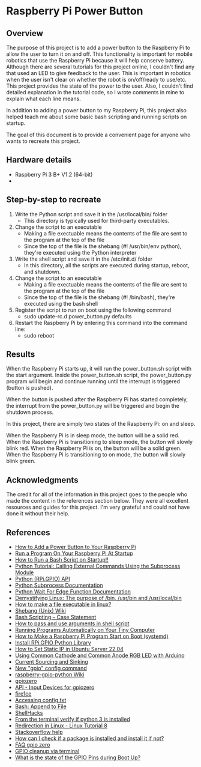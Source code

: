 # Raspberry Pi Power Button

## Overview
The purpose of this project is to add a power button to the Raspberry Pi to allow the user to turn it on and off. This functionality is important for mobile robotics that use the Raspberry Pi because it will help conserve battery. Although there are several tutorials for this project online, I couldn't find any that used an LED to give feedback to the user. This is important in robotics when the user isn't clear on whether the robot is on/off/ready to use/etc. This project provides the state of the power to the user. Also, I couldn't find detailed explanation in the tutorial code, so I wrote comments in mine to explain what each line means.

In addition to adding a power button to my Raspberry Pi, this project also helped teach me about some basic bash scripting and running scripts on startup.  

The goal of this document is to provide a convenient page for anyone who wants to recreate this project.


## Hardware details
- Raspberry Pi 3 B+ V1.2 (64-bit)
- 

## Step-by-step to recreate
<!-- Redo the format of this section-->
1) Write the Python script and save it in the /usr/local/bin/ folder
    - This directory is typically used for third-party executables. 
2) Change the script to an executable
    - Making a file exectuable means the contents of the file are sent to the program at the top of the file
    - Since the top of the file is the shebang (#! /usr/bin/env python), they're executed using the Python interpreter
3) Write the shell script and save it in the /etc/init.d/ folder
    - In this directory, all the scripts are executed during startup, reboot, and shutdown.
4) Change the script to an executable
    - Making a file exectuable means the contents of the file are sent to the program at the top of the file
    - Since the top of the file is the shebang (#! /bin/bash), they're executed using the bash shell
5) Register the script to run on boot using the following command
    - sudo update-rc.d power_button.py defaults
6) Restart the Raspberry Pi by entering this command into the command line:
    - sudo reboot

<!-- Explain the concepts from the code here so the comments in the code will be significantly less-->


## Results

When the Raspberry Pi starts up, it will run the power_button.sh script with the start argument. Inside the power_button.sh script, the power_button.py program will begin and continue running until the interrupt is triggered (button is pushed). 

When the button is pushed after the Raspberry Pi has started completely, the interrupt from the power_button.py will be triggered and begin the shutdown process.




In this project, there are simply two states of the Raspberry Pi: on and sleep. 
<!-- Change this to a table-->
When the Raspberry Pi is in sleep mode, the button will be a solid red.
When the Raspberry Pi is transitioning to sleep mode, the button will slowly blink red.
When the Raspberry Pi is on, the button will be a solid green.
When the Raspberry Pi is transitioning to on mode, the button will slowly blink green.


## Acknowledgments
The credit for all of the information in this project goes to the people who made the content in the references section below. They were all excellent resources and guides for this project. I'm very grateful and could not have done it without their help. 


## References
- [How to Add a Power Button to Your Raspberry Pi](https://howchoo.com/g/mwnlytk3zmm/how-to-add-a-power-button-to-your-raspberry-pi?utm_source=youtube&utm_medium=referral&utm_campaign=power-button-video&utm_content=description)
- [Run a Program On Your Raspberry Pi At Startup](https://www.dexterindustries.com/howto/run-a-program-on-your-raspberry-pi-at-startup/#:~:text=d%20directory,shutdown%20or%20reboot%20the%20system)
- [How to Run a Bash Script on Startup!!](https://www.youtube.com/watch?v=jcE8U1lG514)
- [Python Tutorial: Calling External Commands Using the Subprocess Module](https://youtu.be/2Fp1N6dof0Y)
- [Python (RPi.GPIO) API](https://learn.sparkfun.com/tutorials/raspberry-gpio/python-rpigpio-api)
- [Python Subprocess Documentation](https://docs.python.org/3/library/subprocess.html#subprocess.call)
- [Python Wait For Edge Function Documentation](https://sourceforge.net/p/raspberry-gpio-python/wiki/Inputs/)
- [Demystifying Linux: The purpose of /bin, /usr/bin and /usr/local/bin](https://dev.to/kcdchennai/demystifying-linux-the-purpose-of-bin-usrbin-and-usrlocalbin-5a8e#:~:text=What%20about%20%2Fusr%2Flocal%2F,the%20binaries%20for%20root%20users.)
- [How to make a file executable in linux?](https://medium.com/@peey/how-to-make-a-file-executable-in-linux-99f2070306b5#:~:text=What%20exactly%20happens%20when%20we,those%20commands%20into%20the%20shell.)
- [Shebang (Unix) Wiki](https://en.wikipedia.org/wiki/Shebang_(Unix))
- [Bash Scripting – Case Statement](https://www.geeksforgeeks.org/bash-scripting-case-statement/)
- [How to pass and use arguments in shell script](https://www.educative.io/answers/how-to-pass-and-use-arguments-in-shell-script)
- [Running Programs Automatically on Your Tiny Computer](https://learn.adafruit.com/running-programs-automatically-on-your-tiny-computer)
- [How to Make a Raspberry Pi Program Start on Boot (systemd)](https://www.youtube.com/watch?v=DUGZC-tNm2w)
- [Install RPi.GPIO Python Library](https://www.raspberrypi-spy.co.uk/2012/05/install-rpi-gpio-python-library/)
- [How to Set Static IP in Ubuntu Server 22.04](https://www.youtube.com/watch?v=fayx4jWqyWk)
- [Using Common Cathode and Common Anode RGB LED with Arduino](https://www.hackster.io/techmirtz/using-common-cathode-and-common-anode-rgb-led-with-arduino-7f3aa9)
- [Current Sourcing and Sinking](https://startingelectronics.org/articles/current-sourcing-sinking/)
- [New "gpio" config command](https://forums.raspberrypi.com/viewtopic.php?f=117&t=208748)
- [raspberry-gpio-python Wiki](https://sourceforge.net/p/raspberry-gpio-python/wiki/Inputs/)
- [gpiozero](https://gpiozero.readthedocs.io/en/stable/)
- [API - Input Devices for gpiozero](https://gpiozero.readthedocs.io/en/stable/api_input.html)
- [fire1ce](https://github.com/fire1ce/raspberry-pi-power-button) 
- [Accessing config.txt](https://forums.raspberrypi.com/viewtopic.php?t=241485)
- [Bash: Append to File](https://linuxize.com/post/bash-append-to-file/)
- [ShellHacks](https://www.shellhacks.com/sudo-echo-to-file-permission-denied/)
- [From the terminal verify if python 3 is installed](https://stackoverflow.com/questions/38485373/from-the-terminal-verify-if-python-3-is-installed)
- [Redirection in Linux - Linux Tutorial 8](https://youtu.be/Bzd7XfApxLI)
- [Stackoverflow help](https://stackoverflow.com/questions/13781216/meaning-of-too-many-arguments-error-from-if-square-brackets)
- [How can I check if a package is installed and install it if not?](https://stackoverflow.com/questions/1298066/how-can-i-check-if-a-package-is-installed-and-install-it-if-not)
- [FAQ gpio zero](https://gpiozero.readthedocs.io/en/stable/faq.html#gpio-cleanup)
- [GPIO cleanup via terminal](https://raspberrypi.stackexchange.com/questions/37917/gpio-cleanup-via-terminal)
- [What is the state of the GPIO Pins during Boot Up?](https://forums.raspberrypi.com/viewtopic.php?t=335318#:~:text=All%20GPIO%20pins%20revert%20to,inputs%20on%20power%2Don%20reset.)